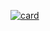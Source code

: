 [![card](https://github-readme-stats.vercel.app/api/pin/?username=bettercodehelp&repo=Subrey&theme=dark&show_icons=true&icon_color=FFFFFF&include_all_commits=true&layout=compact&border_radius=15)](https://github.com/bettercodehelp/Subrey)
